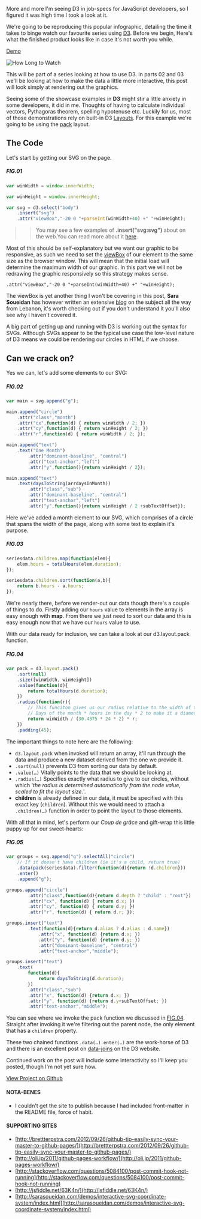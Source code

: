 More and more I'm seeing D3 in job-specs for JavaScript developers, so I figured it was high time I took a look at it.

We're going to be reproducing this popular infographic, detailing the time it takes to binge watch our favourite series using [D3](http://d3js.org). Before we begin, Here's what the finished product looks like in case it's not worth you while.

[Demo](http://blog.ouinon.co/how-long-to-watch-01/)

![How Long to Watch](http://nielsentopten.com/wp-content/uploads/2014/04/Binge-Shows-Shortest-to-LongestRevised.png "Top 10 How long to watch")

This will be part of a series looking at how to use D3. In parts 02 and 03 we'll be looking at how to make the data a little more interactive, this post will look simply at rendering out the graphics.

Seeing some of the showcase examples in __D3__ might stir a little anxiety in some developers, it did in me. Thoughts of having to calculate individual vectors, Pythagoras theorem, spelling hypotenuse etc. Luckily for us, most of those demonstrations rely on built-in D3 [Layouts](https://github.com/mbostock/d3/wiki/Layouts). For this example we're going to be using the [pack](https://github.com/mbostock/d3/wiki/Pack-Layout) layout.

## The Code

Let's start by getting our SVG on the page.

##### FIG.01
```js
var winWidth = window.innerWidth;

var winHeight = window.innerHeight;

var svg = d3.select("body")
    .insert("svg")
    .attr("viewBox","-20 0 "+parseInt(winWidth+40) +" "+winHeight);
```

>> You may see a few examples of __.insert("svg:svg")__ about on the web.You can read more about it [here](https://github.com/mbostock/d3/wiki/Selections#insert).

Most of this should be self-explanatory but we want our graphic to be responsive, as such we need to set the [viewBox](https://developer.mozilla.org/en-US/docs/Web/SVG/Attribute/viewBox) of our element to the same size as the browser window. This will mean that the initial load will determine the maximum width of our graphic. In this part we will not be redrawing the graphic responsively so this strategy makes sense. 

```
.attr("viewBox","-20 0 "+parseInt(winWidth+40) +" "+winHeight);
```

The viewBox is yet another thing I won't be covering in this post, __Sara Soueidan__ has however written an extensive [blog](http://sarasoueidan.com/blog/svg-coordinate-systems/) on the subject all the way from Lebanon, it's worth checking out if you don't understand it you'll also see why I haven't covered it.

A big part of getting up and running with D3 is working out the syntax for SVGs. Although SVGs appear to be the typical use case the low-level nature of D3 means we could be rendering our circles in HTML if we choose.

## Can we crack on?

Yes we can, let's add some elements to our SVG:

##### FIG.02
```js
var main = svg.append("g");

main.append("circle")
    .attr("class","month")
    .attr("cx",function(d) { return winWidth / 2; })
    .attr("cy",function(d) { return winHeight / 2; })
    .attr("r",function(d) { return winWidth / 2; });

main.append("text")
    .text("One Month")
        .attr("dominant-baseline", "central")
        .attr("text-anchor","left")
        .attr("y",function(){return winHeight / 2});

main.append("text")
    .text(daysToString(arrdaysInMonth))
        .attr("class","sub")
        .attr("dominant-baseline", "central")
        .attr("text-anchor","left")
        .attr("y",function(){return winHeight / 2 +subTextOffset});
```

Here we've added a month element to our SVG, which comprises of a circle that spans the width of the page, along with some text to explain it's purpose.

##### FIG.03
```js
seriesdata.children.map(function(elem){
    elem.hours = totalHours(elem.duration);
});

seriesdata.children.sort(function(a,b){
    return b.hours - a.hours;
});
```

We're nearly there, before we render-out our data though there's a couple of things to do. Firstly adding our `hours` value to elements in the array is easy enough with __map__. From there we just need to sort our data and this is easy enough now that we have our `hours` value to use.

With our data ready for inclusion, we can take a look at our d3.layout.pack function.


##### FIG.04    
```js
var pack = d3.layout.pack()
    .sort(null)
    .size([winWidth, winHeight])
    .value(function(d){
        return totalHours(d.duration);
    })
    .radius(function(r){
        // This funciton gives us our radius relative to the width of the window
        // Days of the month * hours in the day * 2 to make it a diameter
        return winWidth / (30.4375 * 24 * 2) * r;
    })
    .padding(45);

```

The important things to note here are the following:

- `d3.layout.pack` when invoked will return an array, it'll run through the data and produce a new dataset derived from the one we provide it.
- `.sort(null)` prevents D3 from sorting our data by default.
- `.value(…)` Vitally points to the data that we should be looking at.
- `.radius(…)` Specifies exactly what radius to give to our circles, without which '_the radius is determined automatically from the node value, scaled to fit the layout size._'.
- __children__ is already defined in our data, it must be specified with this exact key (`children`). Without this we would need to attach a `.children(…)` function in order to point the layout to those elements. 

With all that in mind, let's perform our _Coup de grâce_ and gift-wrap this little puppy up for our sweet-hearts:

##### FIG.05
```js
var groups = svg.append("g").selectAll("circle")
    // If it doesn't have children (ie it's a child, return true)
    .data(pack(seriesdata).filter(function(d){return !d.children}))
    .enter()
    .append("g");

groups.append("circle")
        .attr("class",function(d){return d.depth ? "child" : "root"})
        .attr("cx", function(d) { return d.x; })
        .attr("cy", function(d) { return d.y; })
        .attr("r", function(d) { return d.r; });

groups.insert("text")
        .text(function(d){return d.alias ? d.alias : d.name})
            .attr("x", function(d) {return d.x; })
            .attr("y", function(d) {return d.y; })
            .attr("dominant-baseline", "central")
            .attr("text-anchor","middle");

groups.insert("text")
    .text(
        function(d){
            return daysToString(d.duration);
        })
        .attr("class","sub")
        .attr("x", function(d) {return d.x; })
        .attr("y", function(d) {return d.y+subTextOffset; })
        .attr("text-anchor","middle");
```

You can see where we invoke the pack function we discussed in [FIG.04](#fig04). Straight after invoking it we're filtering out the parent node, the only element that has a `children` property.

These two chained functions `.data(…).enter(…)` are the work-horse of D3 and there is an excellent post on [data-joins](http://bost.ocks.org/mike/join/)  on the D3 website.

Continued work on the post will include some interactivity so I'll keep you posted, though I'm not yet sure how.

<div class="o-tbl SpcA">
    <div class="tbl">
        <div class="cll">
            <a href="https://github.com/ouinon/how-long-to-watch-01" class="btn Icn clWhite">
                <label>View Project on Github</label>
                <div class="icn">
                    <i class="fa fa-github fs2r"></i>
                </div>
            </a>
        </div>
    </div>
</div>

#### NOTA-BENES

- I couldn't get the site to publish because I had included front-matter in the README file, force of habit.

#### SUPPORTING SITES

- [http://brettterpstra.com/2012/09/26/github-tip-easily-sync-your-master-to-github-pages/](http://brettterpstra.com/2012/09/26/github-tip-easily-sync-your-master-to-github-pages/)
- [http://oli.jp/2011/github-pages-workflow/](http://oli.jp/2011/github-pages-workflow/)
- [http://stackoverflow.com/questions/5084100/post-commit-hook-not-running](http://stackoverflow.com/questions/5084100/post-commit-hook-not-running)
- [http://jsfiddle.net/63K4n/](http://jsfiddle.net/63K4n/)
- [http://sarasoueidan.com/demos/interactive-svg-coordinate-system/index.html](http://sarasoueidan.com/demos/interactive-svg-coordinate-system/index.html)